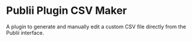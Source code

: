 # Publii Plugin CSV Maker
 A plugin to generate and manually edit a custom CSV file directly from the Publii interface.

